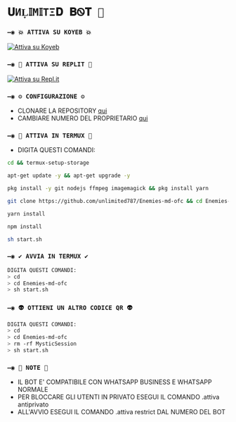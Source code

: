 # `𝐔ИL͎𝕀M𝕀TΞ𝐃 𝐁Ꮻ𝐓 🚬`
  
### `—◉ 💥 ATTIVA SU KOYEB 💥`

[![Attiva su Koyeb](https://www.koyeb.com/static/images/deploy/button.svg)](https://app.koyeb.com/deploy?type=git&repository=github.com/unlimited787/Enemies-md-ofc&branch=master&name=mysticbot)
  
### `—◉ 🌌 ATTIVA SU REPLIT 🌌`

[![Attiva su Repl.it](https://repl.it/badge/github/unlimited787/Enemies-md-ofc)](https://repl.it/github/unlimited787/Enemies-md-ofc)  

### `—◉ ⚙️ CONFIGURAZIONE ⚙️`
- CLONARE LA REPOSITORY [qui](https://github.com/unlimited787/Enemies-md-ofc/fork)
- CAMBIARE NUMERO DEL PROPRIETARIO [qui](https://github.com/unlimited787/Enemies-md-ofc/blob/master/config.js)

### `—◉ 👾 ATTIVA IN TERMUX 👾` 
- DIGITA QUESTI COMANDI:
```bash
cd && termux-setup-storage
```

```bash
apt-get update -y && apt-get upgrade -y
```

```bash
pkg install -y git nodejs ffmpeg imagemagick && pkg install yarn
```

```bash
git clone https://github.com/unlimited787/Enemies-md-ofc && cd Enemies-md-ofc
```

```bash
yarn install
```

```bash
npm install
```

```bash
sh start.sh
```

### `—◉ ✔️ AVVIA IN TERMUX ✔️`
```bash
DIGITA QUESTI COMANDI:
> cd 
> cd Enemies-md-ofc
> sh start.sh
```

### `—◉ 👽 OTTIENI UN ALTRO CODICE QR 👽`
```bash
DIGITA QUESTI COMANDI:
> cd 
> cd Enemies-md-ofc
> rm -rf MysticSession
> sh start.sh
```

### `—◉ 📝 NOTE 📝`
- IL BOT E' COMPATIBILE CON WHATSAPP BUSINESS E WHATSAPP NORMALE
- PER BLOCCARE GLI UTENTI IN PRIVATO ESEGUI IL COMANDO .attiva antiprivato
- ALL'AVVIO ESEGUI IL COMANDO .attiva restrict DAL NUMERO DEL BOT

